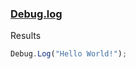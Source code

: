 ### [Debug.log](https://docs.unity3d.com/ScriptReference/Debug.Log.html)

Results

```Javascript
Debug.Log("Hello World!");
```